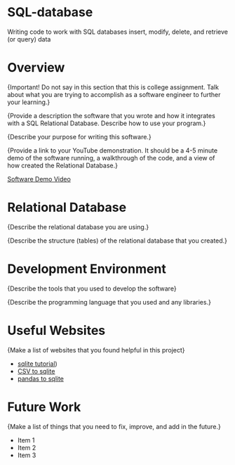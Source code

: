 # SQL-database
Writing code to work with SQL databases
insert, modify, delete, and retrieve (or query) data
# Overview

{Important!  Do not say in this section that this is college assignment.  Talk about what you are trying to accomplish as a software engineer to further your learning.}

{Provide a description the software that you wrote and how it integrates with a SQL Relational Database. Describe how to use your program.}

{Describe your purpose for writing this software.}

{Provide a link to your YouTube demonstration.  It should be a 4-5 minute demo of the software running, a walkthrough of the code, and a view of how created the Relational Database.}

[Software Demo Video](http://youtube.link.goes.here)

# Relational Database

{Describe the relational database you are using.}

{Describe the structure (tables) of the relational database that you created.}

# Development Environment

{Describe the tools that you used to develop the software}

{Describe the programming language that you used and any libraries.}

# Useful Websites

{Make a list of websites that you found helpful in this project}
* [sqlite tutorial](https://www.youtube.com/watch?v=xbBFHiTFLRc))
* [CSV to sqlite](https://mungingdata.com/sqlite/create-database-load-csv-python/)
* [pandas to sqlite](https://pandas.pydata.org/pandas-docs/stable/reference/api/pandas.DataFrame.to_sql.html)

# Future Work

{Make a list of things that you need to fix, improve, and add in the future.}
* Item 1
* Item 2
* Item 3
